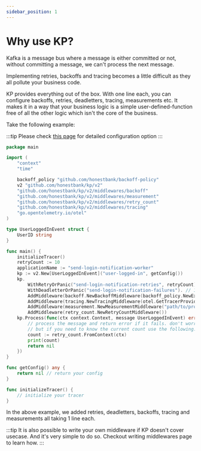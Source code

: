 ```yaml
---
sidebar_position: 1
---
```


# Why use KP?
Kafka is a message bus where a message is either committed or not, without committing a message, we can't process the next message.

Implementing retries, backoffs and tracing becomes a little difficult as they all pollute your business code.

KP provides everything out of the box. With one line each, you can configure backoffs, retries, deadletters, tracing, measurements etc. It makes it in a way that your business logic is a simple user-defined-function free of all the other logic which isn't the core of the business.

Take the following example:

:::tip
Please check [this page](../introduction/configuration.md) for detailed configuration option
:::

```go
package main

import (
	"context"
	"time"

	backoff_policy "github.com/honestbank/backoff-policy"
	v2 "github.com/honestbank/kp/v2"
	"github.com/honestbank/kp/v2/middlewares/backoff"
	"github.com/honestbank/kp/v2/middlewares/measurement"
	"github.com/honestbank/kp/v2/middlewares/retry_count"
	"github.com/honestbank/kp/v2/middlewares/tracing"
	"go.opentelemetry.io/otel"
)

type UserLoggedInEvent struct {
	UserID string
}

func main() {
	initializeTracer()
	retryCount := 10
	applicationName := "send-login-notification-worker"
	kp := v2.New[UserLoggedInEvent]("user-logged-in", getConfig())
	kp.
		WithRetryOrPanic("send-login-notification-retries", retryCount). // 1 line to enable retries
		WithDeadletterOrPanic("send-login-notification-failures"). // 1 line to enable deadlettering
		AddMiddleware(backoff.NewBackoffMiddleware(backoff_policy.NewExponentialBackoffPolicy(time.Millisecond*200, 10))). // 1 line to enable backoffs
		AddMiddleware(tracing.NewTracingMiddleware(otel.GetTracerProvider())). // 1 line to enable tracing
		AddMiddleware(measurement.NewMeasurementMiddleware("path/to/prometheus-push-gateway", applicationName)). // 1 line to enable measurements
		AddMiddleware(retry_count.NewRetryCountMiddleware())
	kp.Process(func(ctx context.Context, message UserLoggedInEvent) error {
		// process the message and return error if it fails. don't worry about retries here.
		// but if you need to know the current count use the following:
		count := retry_count.FromContext(ctx)
		print(count)
		return nil
	})
}

func getConfig() any {
	return nil // return your config
}

func initializeTracer() {
	// initialize your tracer
}
```
In the above example, we added retries, deadletters, backoffs, tracing and measurements all taking 1 line each.

:::tip
It is also possible to write your own middleware if KP doesn't cover usecase. And it's very simple to do so. Checkout writing middlewares page to learn how.
:::
